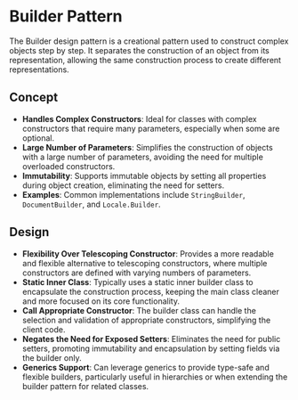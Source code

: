 # Builder Pattern

The Builder design pattern is a creational pattern used to construct complex objects step by step. It separates the construction of an object from its representation, allowing the same construction process to create different representations.

## Concept

- **Handles Complex Constructors**: Ideal for classes with complex constructors that require many parameters, especially when some are optional.
- **Large Number of Parameters**: Simplifies the construction of objects with a large number of parameters, avoiding the need for multiple overloaded constructors.
- **Immutability**: Supports immutable objects by setting all properties during object creation, eliminating the need for setters.
- **Examples**: Common implementations include `StringBuilder`, `DocumentBuilder`, and `Locale.Builder`.

## Design

- **Flexibility Over Telescoping Constructor**: Provides a more readable and flexible alternative to telescoping constructors, where multiple constructors are defined with varying numbers of parameters.
- **Static Inner Class**: Typically uses a static inner builder class to encapsulate the construction process, keeping the main class cleaner and more focused on its core functionality.
- **Call Appropriate Constructor**: The builder class can handle the selection and validation of appropriate constructors, simplifying the client code.
- **Negates the Need for Exposed Setters**: Eliminates the need for public setters, promoting immutability and encapsulation by setting fields via the builder only.
- **Generics Support**: Can leverage generics to provide type-safe and flexible builders, particularly useful in hierarchies or when extending the builder pattern for related classes.
